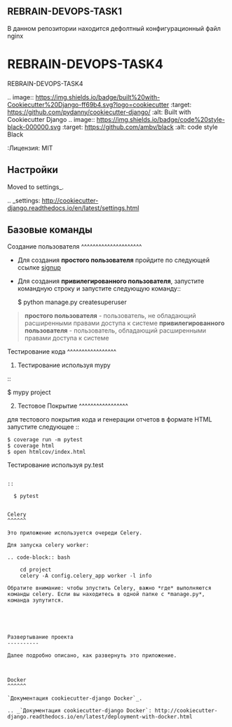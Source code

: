 ## REBRAIN-DEVOPS-TASK1

В данном репозитории находится дефолтный конфигурационный файл nginx


REBRAIN-DEVOPS-TASK4
=====================

REBRAIN-DEVOPS-TASK4

.. image:: https://img.shields.io/badge/built%20with-Cookiecutter%20Django-ff69b4.svg?logo=cookiecutter
     :target: https://github.com/pydanny/cookiecutter-django/
     :alt: Built with Cookiecutter Django
.. image:: https://img.shields.io/badge/code%20style-black-000000.svg
     :target: https://github.com/ambv/black
     :alt: code style Black 


:Лицензия: MIT

Настройки
--------

Moved to settings_.

.. _settings: http://cookiecutter-django.readthedocs.io/en/latest/settings.html

Базовые команды
--------------

Создание пользователя
^^^^^^^^^^^^^^^^^^^^^

* Для создания **простого пользователя** пройдите по следующей ссылке [signup](https://github.com/signup?ref_cta=Sign+up&ref_loc=header+logged+out&ref_page=%2F&source=header-home)

* Для создания **привилегированного пользователя**, запустите командную строку и запустите следующую команду::

    $ python manage.py createsuperuser
    
>  **простого пользователя** - пользователь, не обладающий расширенными правами доступа к системе
>  **привилегированного пользователя** - пользователь, обладающий расширенными правами доступа к системе


Тестирование кода
^^^^^^^^^^^^^^^^^

1. Тестирование используя mypy

::

  $ mypy project

2. Тестовое Покрытие
^^^^^^^^^^^^^^^^^

для тестового покрытия кода и генерации отчетов в формате HTML запустите следующее
::

    $ coverage run -m pytest
    $ coverage html
    $ open htmlcov/index.html

Тестирование используя py.test
~~~~~~~~~~~~~~~~~~~~~~~~~~

::

  $ pytest


Celery
^^^^^^

Это приложение используется очереди Celery.

Для запуска celery worker:

.. code-block:: bash

    cd project
    celery -A config.celery_app worker -l info

Обратите внимание: чтобы зпустить Celery, важно *где* выполняются команды celery. Если вы находитесь в одной папке с *manage.py*, команда зупутится.





Развертывание проекта
----------

Далее подробно описано, как развернуть это приложение.



Docker
^^^^^^

`Документация cookiecutter-django Docker`_.

.. _`Документация cookiecutter-django Docker`: http://cookiecutter-django.readthedocs.io/en/latest/deployment-with-docker.html
